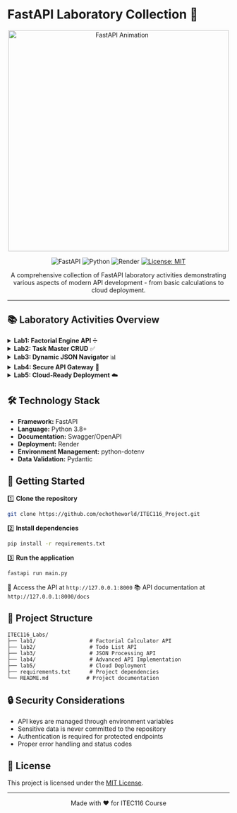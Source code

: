 # FastAPI Laboratory Collection 🚀

<div align="center">

<img src="https://media1.giphy.com/media/v1.Y2lkPTc5MGI3NjExaWc2emVzYTFuOTFnYTRteG40YXVyamZyeDMxcmhkZm1vdzNuMGN0ZCZlcD12MV9pbnRlcm5hbF9naWZfYnlfaWQmY3Q9cw/wJBYx2Yh84XS4sTzmz/giphy.gif" alt="FastAPI Animation" width="500"/>

![FastAPI](https://img.shields.io/badge/FastAPI-005571?style=for-the-badge&logo=fastapi)
![Python](https://img.shields.io/badge/python-3670A0?style=for-the-badge&logo=python&logoColor=ffdd54)
![Render](https://img.shields.io/badge/Render-%46E3B7.svg?style=for-the-badge&logo=render&logoColor=white)
[![License: MIT](https://img.shields.io/badge/License-MIT-yellow.svg?style=for-the-badge)](https://opensource.org/licenses/MIT)

</div>

<p align="center">
A comprehensive collection of FastAPI laboratory activities demonstrating various aspects of modern API development - from basic calculations to cloud deployment.
</p>

---

## 📚 Laboratory Activities Overview

<details>
<summary><b>Lab1: Factorial Engine API</b> ➗</summary>

**#1: Introduction to FastAPI**

A fundamental FastAPI application implementing factorial calculations with specific requirements.

### Key Features
- 🔹 RESTful endpoint `/factorial/{starting_number}`
- 🔹 Efficient while loop implementation
- 🔹 Special case handling (returns `{"result": false}` for input 0)
- 🔹 Input validation for negative numbers
- 🔹 Performance-optimized calculation

### Technical Implementation
- Endpoint validates input for non-negative integers
- Uses while loop for factorial calculation
- Returns JSON response with calculation result
- Includes error handling for invalid inputs

### Learning Outcomes
- FastAPI basics and endpoint creation
- Python programming fundamentals
- API testing and validation
- Logic building in API context
</details>

<details>
<summary><b>Lab2: Task Master CRUD</b> ✅</summary>

**#2: Working with HTTP actions and API parameters**

A complete task management system implementing CRUD operations with proper data validation.

### Key Features
- 🔹 Full CRUD functionality (Create, Read, Update, Delete)
- 🔹 Pydantic models for data validation
- 🔹 In-memory task database
- 🔹 Standardized JSON responses

### Endpoints
- GET `/tasks/{task_id}` - Retrieve a specific task
- POST `/tasks` - Create a new task
- PATCH `/tasks/{task_id}` - Update an existing task
- DELETE `/tasks/{task_id}` - Remove a task

### Technical Implementation
- Implements proper data validation using Pydantic models
- Maintains consistent response format
- Includes error handling for all operations
- Uses in-memory storage with proper data structure
</details>

<details>
<summary><b>Lab3: Dynamic JSON Navigator</b> 📊</summary>

**#3: Working with JSON**

Advanced implementation focusing on JSON data handling and external API integration.

### Key Features
- 🔹 External API integration
- 🔹 Complex JSON data processing
- 🔹 Nested data structure handling
- 🔹 Detailed post and comment relationships

### Key Endpoints
- GET `/detailed_post/{userID}` - Retrieves all posts and comments for a user
- GET `/posts/` - Fetches posts with optional filtering
- GET `/comments/` - Retrieves comments with post filtering

### Technical Implementation
- Integrates with JSONPlaceholder API
- Implements proper error handling
- Processes and transforms complex JSON data
- Maintains efficient data traversal
</details>

<details>
<summary><b>Lab4: Secure API Gateway</b> 🔐</summary>

**#4: Advanced API Implementation**

Enterprise-level implementation featuring versioning and security features.

### Key Features
- 🔹 API versioning (v1 & v2)
- 🔹 API key authentication
- 🔹 Environment variable management
- 🔹 Comprehensive HTTP status handling

### Technical Highlights
- Two API versions with different security levels
- Proper HTTP status codes implementation
- Environment-based configuration
- Secure API key validation

### Security Features
- API key authentication in v2 endpoints
- Environment variable management
- Secure error handling
- Protected routes and operations
</details>

<details>
<summary><b>Lab5: Cloud-Ready Deployment</b> ☁️</summary>

**#5: Deploying API in Cloud**

Final implementation demonstrating cloud deployment capabilities using Render.

### Key Features
- 🔹 Cloud deployment on Render
- 🔹 Production-ready configuration
- 🔹 API documentation
- 🔹 Secure environment variable handling

### Deployment Details
- Hosted on Render platform
- Custom domain configuration
- Environment variable management
- Interactive Swagger documentation

### Access Points
- Base URL: `https://itec116-feolino.onrender.com/`
- API Documentation: `https://itec116-feolino.onrender.com/docs`
</details>

## 🛠️ Technology Stack

- **Framework:** FastAPI
- **Language:** Python 3.8+
- **Documentation:** Swagger/OpenAPI
- **Deployment:** Render
- **Environment Management:** python-dotenv
- **Data Validation:** Pydantic

## 🚀 Getting Started

1️⃣ **Clone the repository**
```bash
git clone https://github.com/echotheworld/ITEC116_Project.git
```

2️⃣ **Install dependencies**
```bash
pip install -r requirements.txt
```

3️⃣ **Run the application**
```bash
fastapi run main.py
```

📍 Access the API at `http://127.0.0.1:8000`
📚 API documentation at `http://127.0.0.1:8000/docs`

## 📂 Project Structure

```
ITEC116_Labs/
├── lab1/                 # Factorial Calculator API
├── lab2/                 # Todo List API
├── lab3/                 # JSON Processing API
├── lab4/                 # Advanced API Implementation
├── lab5/                 # Cloud Deployment
├── requirements.txt      # Project dependencies
└── README.md            # Project documentation
```

## 🔒 Security Considerations

- API keys are managed through environment variables
- Sensitive data is never committed to the repository
- Authentication is required for protected endpoints
- Proper error handling and status codes

## 📝 License

This project is licensed under the [MIT License](https://opensource.org/license/MIT).

---

<div align="center">
Made with ❤️ for ITEC116 Course
</div> 
